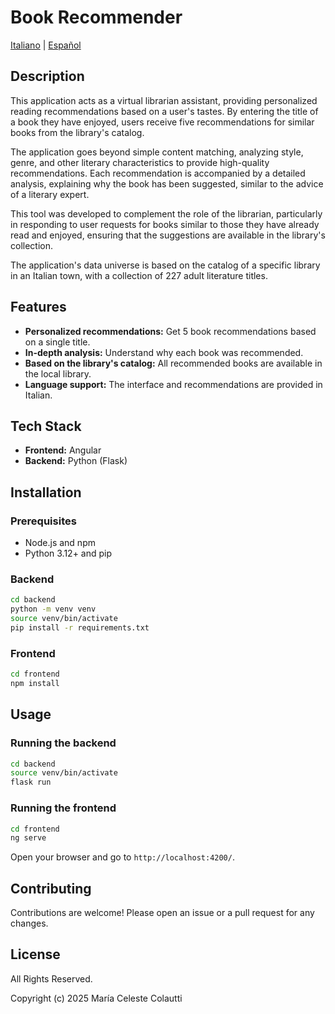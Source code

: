 # Book Recommender

[Italiano](README.it.md) | [Español](README.es.md)

## Description

This application acts as a virtual librarian assistant, providing personalized reading recommendations based on a user's tastes. By entering the title of a book they have enjoyed, users receive five recommendations for similar books from the library's catalog.

The application goes beyond simple content matching, analyzing style, genre, and other literary characteristics to provide high-quality recommendations. Each recommendation is accompanied by a detailed analysis, explaining why the book has been suggested, similar to the advice of a literary expert.

This tool was developed to complement the role of the librarian, particularly in responding to user requests for books similar to those they have already read and enjoyed, ensuring that the suggestions are available in the library's collection.

The application's data universe is based on the catalog of a specific library in an Italian town, with a collection of 227 adult literature titles.

## Features

*   **Personalized recommendations:** Get 5 book recommendations based on a single title.
*   **In-depth analysis:** Understand why each book was recommended.
*   **Based on the library's catalog:** All recommended books are available in the local library.
*   **Language support:** The interface and recommendations are provided in Italian.

## Tech Stack

*   **Frontend:** Angular
*   **Backend:** Python (Flask)

## Installation

### Prerequisites

*   Node.js and npm
*   Python 3.12+ and pip

### Backend

```bash
cd backend
python -m venv venv
source venv/bin/activate
pip install -r requirements.txt
```

### Frontend

```bash
cd frontend
npm install
```

## Usage

### Running the backend

```bash
cd backend
source venv/bin/activate
flask run
```

### Running the frontend

```bash
cd frontend
ng serve
```

Open your browser and go to `http://localhost:4200/`.

## Contributing

Contributions are welcome! Please open an issue or a pull request for any changes.

## License

All Rights Reserved.

Copyright (c) 2025 María Celeste Colautti